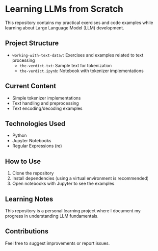# Learning LLMs from Scratch

This repository contains my practical exercises and code examples while learning about Large Language Model (LLM) development.

## Project Structure

- `working-with-text-data/`: Exercises and examples related to text processing
  - `the-verdict.txt`: Sample text for tokenization
  - `the-verdict.ipynb`: Notebook with tokenizer implementations

## Current Content

- Simple tokenizer implementations
- Text handling and preprocessing
- Text encoding/decoding examples

## Technologies Used

- Python
- Jupyter Notebooks
- Regular Expressions (re)

## How to Use

1. Clone the repository
2. Install dependencies (using a virtual environment is recommended)
3. Open notebooks with Jupyter to see the examples

## Learning Notes

This repository is a personal learning project where I document my progress in understanding LLM fundamentals.

## Contributions

Feel free to suggest improvements or report issues.
